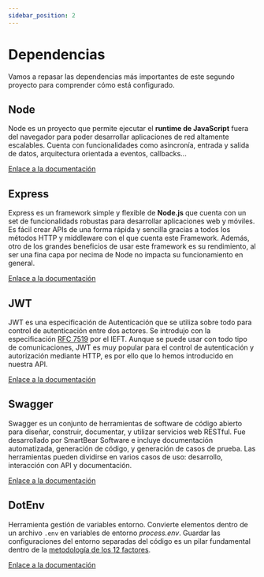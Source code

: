```yaml
---
sidebar_position: 2
---
```


# Dependencias

Vamos a repasar las dependencias más importantes de este segundo proyecto para comprender cómo está configurado.

## Node  

Node es un proyecto que permite ejecutar el **runtime de JavaScript** fuera del navegador para poder desarrollar aplicaciones de red altamente escalables. Cuenta con funcionalidades como asincronía, entrada y salida de datos, arquitectura orientada a eventos, callbacks...

[Enlace a la documentación](https://nodejs.org/en/)

## Express

Express es un framework simple y flexible de **Node.js** que cuenta con un set de funcionalidads robustas para desarrollar aplicaciones web y móviles. Es fácil crear APIs de una forma rápida y sencilla gracias a todos los métodos HTTP y middleware con el que cuenta este Framework. Además, otro de los grandes beneficios de usar este framework es su rendimiento, al ser una fina capa por necima de Node no impacta su funcionamiento en general.

[Enlace a la documentación](http://expressjs.com)

## JWT  

JWT es una especificación de Autenticación que se utiliza sobre todo para control de autenticación entre dos actores. Se introdujo con la especificación [RFC 7519](https://tools.ietf.org/html/rfc7519) por el IEFT. Aunque se puede usar con todo tipo de comunicaciones, JWT es muy popular para el control de autenticación y autorización mediante HTTP, es por ello que lo hemos introducido en nuestra API.

[Enlace a la documentación](https://jwt.io)

## Swagger  

Swagger es un conjunto de herramientas de software de código abierto para diseñar, construir, documentar, y utilizar servicios web RESTful. Fue desarrollado por SmartBear Software e incluye documentación automatizada, generación de código, y generación de casos de prueba. Las herramientas pueden dividirse en varios casos de uso: desarrollo, interacción con API y documentación.

[Enlace a la documentación](https://app.swaggerhub.com/apis/lucferbux/ThreePoints/1.0.0)

## DotEnv

Herramienta gestión de variables entorno. Convierte elementos dentro de un archivo `.env` en variables de entorno *process.env*. Guardar las configuraciones del entorno separadas del código es un pilar fundamental dentro de la [metodología de los 12 factores](https://12factor.net/config).

[Enlace a la documentación](https://github.com/motdotla/dotenv)
